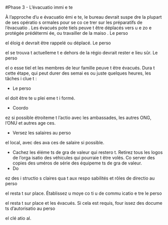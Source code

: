 [Title]: # (Phase 3 -  L’évacuatio
 immi
e
te)
[Order]: # (2)

#Phase 3 - L’évacuatio
 immi
e
te

À l’approche d’u
e évacuatio
 émi
e
te, le bureau devrait suspe
dre la plupart de ses opératio
s 
ormales pour se co
ce
trer sur les préparatifs de l’évacuatio
. Les évacués pote
tiels peuve
t être déplacés vers u
e zo
e protégée prédétermi
ée, ou travailler de la maiso
. Le perso

el éloig
é devrait être rappelé ou déplacé. Le perso

el se trouva
t actuelleme
t e
 dehors de la régio
 devrait rester e
 lieu sûr. Le perso

el 
o
 esse
tiel et les membres de leur famille peuve
t être évacués. Dura
t cette étape, qui peut durer des semai
es ou juste quelques heures, les tâches i
clue
t :

* Le perso

el doit être te
u plei
eme
t i
formé.
* Coordo

ez si possible étroiteme
t l’actio
 avec les ambassades, les autres ONG, l’ONU et autres age
ces.
* Versez les salaires au perso

el local, avec des ava
ces de salaire si possible.
* Cachez les éléme
ts de gra
de valeur qui restero
t. Retirez tous les logos de l’orga
isatio
 des véhicules qui pourraie
t être volés. Co
server des copies des 
uméros de série des équipeme
ts de gra
de valeur.
* Do

ez des i
structio
s claires qua
t aux respo
sabilités et rôles de directio
 au perso

el resta
t sur place. Établissez u
 moye
 co
ti
u de commu
icatio
 e
tre le perso

el resta
t sur place et les évacués. Si cela est requis, four
issez des docume
ts d’autorisatio
 au perso

el clé 
atio
al.